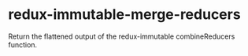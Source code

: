 # redux-immutable-merge-reducers
Return the flattened output of the redux-immutable combineReducers function.
